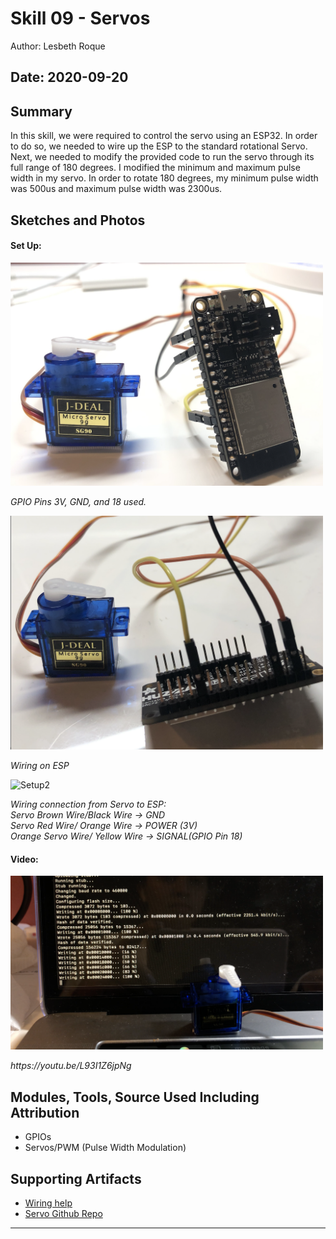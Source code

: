 #  Skill 09 - Servos

Author: Lesbeth Roque

Date: 2020-09-20
-----

## Summary
In this skill, we were required to control the servo using an ESP32. In order to do so, we needed to wire up the ESP to the standard rotational Servo. Next, we needed to modify the provided code to run the servo through its full range of 180 degrees. I modified the minimum and maximum pulse width in my servo. In order to rotate 180 degrees, my minimum pulse width was 500us and maximum pulse width was 2300us. 

## Sketches and Photos
#### Set Up:
<p align="left">
<img src="https://github.com/lsroque/EC444-Repository/blob/master/skills/3.%20Sensor-Actuator%20Devices%20and%20Programming/09%20-%20Servo/images/09_ServoToEspPins.jpg" alt="Setup1" width="500">
</p>
<p>
    <em>GPIO Pins 3V, GND, and 18 used.</em>
</p>

<p align="left">
<img src="https://github.com/lsroque/EC444-Repository/blob/master/skills/3.%20Sensor-Actuator%20Devices%20and%20Programming/09%20-%20Servo/images/09_ServoToEspWires.jpg" alt="Setup2" width="500">
</p>
<p>
    <em>Wiring on ESP</em>
</p>


<p align="left">
<img src="hhttps://github.com/lsroque/EC444-Repository/blob/master/skills/3.%20Sensor-Actuator%20Devices%20and%20Programming/09%20-%20Servo/images/09_ServotoEspConnection.jpg" alt="Setup2" width="500">
</p>
<p>
    <em>Wiring connection from Servo to ESP:<br/> Servo Brown Wire/Black Wire -> GND<br/> Servo Red Wire/ Orange Wire -> POWER (3V) <br/> Orange Servo Wire/ Yellow Wire -> SIGNAL(GPIO Pin 18)</em>
</p>

#### Video:
<p align="left">
<img src="https://github.com/lsroque/EC444-Repository/blob/master/skills/3.%20Sensor-Actuator%20Devices%20and%20Programming/09%20-%20Servo/images/09_VideoThumbnail.jpg" alt="Video Thumbnail" width="500">
</p>
<p>
    <em>https://youtu.be/L93I1Z6jpNg</em>
</p>

## Modules, Tools, Source Used Including Attribution
- GPIOs
- Servos/PWM (Pulse Width Modulation)

## Supporting Artifacts
- [Wiring help](https://randomnerdtutorials.com/esp32-servo-motor-web-server-arduino-ide/)
- [Servo Github Repo](https://github.com/espressif/esp-idf/tree/master/examples/peripherals/mcpwm/)


-----
